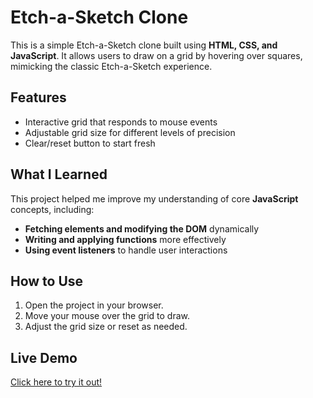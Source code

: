 # Etch-a-Sketch Clone

This is a simple Etch-a-Sketch clone built using **HTML, CSS, and JavaScript**. It allows users to draw on a grid by hovering over squares, mimicking the classic Etch-a-Sketch experience.

## Features
- Interactive grid that responds to mouse events
- Adjustable grid size for different levels of precision
- Clear/reset button to start fresh

## What I Learned
This project helped me improve my understanding of core **JavaScript** concepts, including:
- **Fetching elements and modifying the DOM** dynamically  
- **Writing and applying functions** more effectively  
- **Using event listeners** to handle user interactions  

## How to Use
1. Open the project in your browser.  
2. Move your mouse over the grid to draw.  
3. Adjust the grid size or reset as needed.  

## Live Demo
[Click here to try it out!](https://farouqii.github.io/etch-a-sketch)